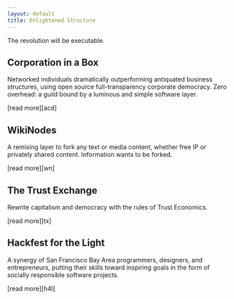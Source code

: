 ```yaml
---
layout: default
title: Enlightened Structure
---
```


The revolution will be executable.

## Corporation in a Box

Networked individuals dramatically outperforming antiquated business structures, using open source full-transparency corporate democracy. Zero overhead: a guild bound by a luminous and simple software layer.

<p class="read-more" markdown="1">[read more][acd]</p> 

## WikiNodes

A remixing layer to fork any text or media content, whether free IP or privately shared content.  Information wants to be forked.

<p class="read-more" markdown="1">[read more][wn]</p> 
 
## The Trust Exchange

Rewrite capitalism and democracy with the rules of Trust Economics. 

<p class="read-more" markdown="1">[read more][tx]</p> 

## Hackfest for the Light
A synergy of San Francisco Bay Area programmers, designers, and entrepreneurs, putting their skills toward inspiring goals in the form of socially responsible software projects. 

<p class="read-more" markdown="1">[read more][h4l]</p> 

[tx]: ../Trust_Exchange
[wn]: ../WikiNodes
[acd]: ../Corporation_in_a_Box
[h4l]: http://hackforthelight.net
